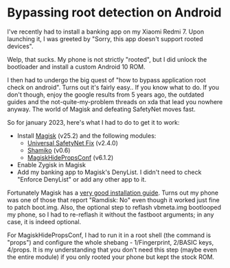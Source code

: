 # Bypassing root detection on Android #

I've recently had to install a banking app on my Xiaomi Redmi 7. Upon launching it, I was greeted by "Sorry, this app doesn't support rooted devices".

Welp, that sucks. My phone is not strictly "rooted", but I did unlock the bootloader and install a custom Android 10 ROM.

I then had to undergo the big quest of "how to bypass application root check on android". Turns out it's fairly easy.. If you know what to do. If you don't though, enjoy the google results from 5 years ago, the outdated guides and the not-quite-my-problem threads on xda that lead you nowhere anyway. The world of Magisk and defeating SafetyNet moves fast.

So for january 2023, here's what I had to do to get it to work:

* Install [Magisk](https://github.com/topjohnwu/Magisk/releases) (v25.2) and the following modules:
    * [Universal SafetyNet Fix](https://github.com/kdrag0n/safetynet-fix/releases) (v2.4.0)
    * [Shamiko](https://github.com/LSPosed/LSPosed.github.io/releases) (v0.6)
    * [MagiskHidePropsConf](https://github.com/Magisk-Modules-Repo/MagiskHidePropsConf/releases) (v6.1.2)
* Enable Zygisk in Magisk
* Add my banking app to Magisk's DenyList. I didn't need to check "Enforce DenyList" or add any other app to it.

Fortunately Magisk has a [very good installation guide](https://topjohnwu.github.io/Magisk/install.html). Turns out my phone was one of those that report "Ramdisk: No" even though it worked just fine to patch boot.img. Also, the optional step to reflash vbmeta.img bootlooped my phone, so I had to re-reflash it without the fastboot arguments; in any case, it is indeed optional.

For MagiskHidePropsConf, I had to run it in a root shell (the command is "props") and configure the whole shebang - 1/Fingerprint, 2/BASIC keys, 4/props. It is my understanding that you don't need this step (maybe even the entire module) if you only rooted your phone but kept the stock ROM.
